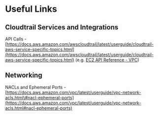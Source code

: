 # Useful Links

## Cloudtrail Services and Integrations

API Calls - [https://docs.aws.amazon.com/awscloudtrail/latest/userguide/cloudtrail-aws-service-specific-topics.html](https://docs.aws.amazon.com/awscloudtrail/latest/userguide/cloudtrail-aws-service-specific-topics.html) \(e.g.  [EC2 API Reference - VPC](https://docs.aws.amazon.com/AWSEC2/latest/APIReference/OperationList-query-vpc.html)\)

## Networking

NACLs and Ephemeral Ports - [https://docs.aws.amazon.com/vpc/latest/userguide/vpc-network-acls.html\#nacl-ephemeral-ports](https://docs.aws.amazon.com/vpc/latest/userguide/vpc-network-acls.html#nacl-ephemeral-ports)



